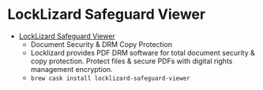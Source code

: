 # LockLizard Safeguard Viewer
- [LockLizard Safeguard Viewer](https://www.locklizard.com/)
  -  Document Security & DRM Copy Protection
  - Locklizard provides PDF DRM software for total document security & copy protection. Protect files & secure PDFs with digital rights management encryption.
  - `brew cask install locklizard-safeguard-viewer`
